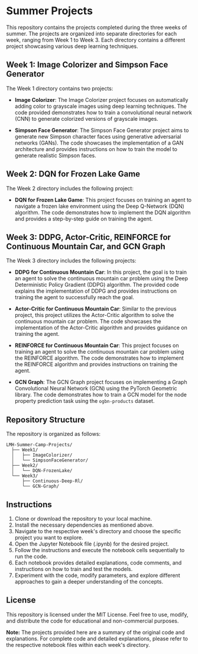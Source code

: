 # Summer Projects

This repository contains the projects completed during the three weeks of summer. The projects are organized into separate directories for each week, ranging from Week 1 to Week 3. Each directory contains a different project showcasing various deep learning techniques.

## Week 1: Image Colorizer and Simpson Face Generator

The Week 1 directory contains two projects:

- **Image Colorizer**: The Image Colorizer project focuses on automatically adding color to grayscale images using deep learning techniques. The code provided demonstrates how to train a convolutional neural network (CNN) to generate colorized versions of grayscale images.

- **Simpson Face Generator**: The Simpson Face Generator project aims to generate new Simpson character faces using generative adversarial networks (GANs). The code showcases the implementation of a GAN architecture and provides instructions on how to train the model to generate realistic Simpson faces.

## Week 2: DQN for Frozen Lake Game

The Week 2 directory includes the following project:

- **DQN for Frozen Lake Game**: This project focuses on training an agent to navigate a frozen lake environment using the Deep Q-Network (DQN) algorithm. The code demonstrates how to implement the DQN algorithm and provides a step-by-step guide on training the agent.

## Week 3: DDPG, Actor-Critic, REINFORCE for Continuous Mountain Car, and GCN Graph

The Week 3 directory includes the following projects:

- **DDPG for Continuous Mountain Car**: In this project, the goal is to train an agent to solve the continuous mountain car problem using the Deep Deterministic Policy Gradient (DDPG) algorithm. The provided code explains the implementation of DDPG and provides instructions on training the agent to successfully reach the goal.

- **Actor-Critic for Continuous Mountain Car**: Similar to the previous project, this project utilizes the Actor-Critic algorithm to solve the continuous mountain car problem. The code showcases the implementation of the Actor-Critic algorithm and provides guidance on training the agent.

- **REINFORCE for Continuous Mountain Car**: This project focuses on training an agent to solve the continuous mountain car problem using the REINFORCE algorithm. The code demonstrates how to implement the REINFORCE algorithm and provides instructions on training the agent.

- **GCN Graph**: The GCN Graph project focuses on implementing a Graph Convolutional Neural Network (GCN) using the PyTorch Geometric library. The code demonstrates how to train a GCN model for the node property prediction task using the `ogbn-products` dataset.

## Repository Structure

The repository is organized as follows:

```
LMH-Summer-Camp-Projects/
  ├── Week1/
  │   ├── ImageColorizer/
  │   └── SimpsonFaceGenerator/
  ├── Week2/
  │   └── DQN-FrozenLake/
  └── Week3/
      ├── Continuous-Deep-Rl/
      └── GCN-Graph/
```


## Instructions

1. Clone or download the repository to your local machine.
2. Install the necessary dependencies as mentioned above.
3. Navigate to the respective week's directory and choose the specific project you want to explore.
4. Open the Jupyter Notebook file (.ipynb) for the desired project.
5. Follow the instructions and execute the notebook cells sequentially to run the code.
6. Each notebook provides detailed explanations, code comments, and instructions on how to train and test the models.
7. Experiment with the code, modify parameters, and explore different approaches to gain a deeper understanding of the concepts.

## License

This repository is licensed under the MIT License. Feel free to use, modify, and distribute the code for educational and non-commercial purposes.

**Note:** The projects provided here are a summary of the original code and explanations. For complete code and detailed explanations, please refer to the respective notebook files within each week's directory.
